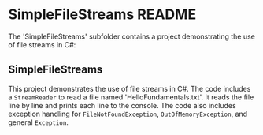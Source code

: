 # SimpleFileStreams README
The 'SimpleFileStreams' subfolder contains a project demonstrating the use of file streams in C#:

## SimpleFileStreams
This project demonstrates the use of file streams in C#. The code includes a `StreamReader` to read a file named 'HelloFundamentals.txt'. It reads the file line by line and prints each line to the console. The code also includes exception handling for `FileNotFoundException`, `OutOfMemoryException`, and general `Exception`.
